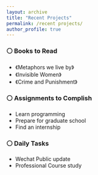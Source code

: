 ```yaml
---
layout: archive
title: "Recent Projects"
permalink: /recent projects/
author_profile: true
---
```



### ⚪ Books to Read
- 《Metaphors we live by》
- 《Invisible Women》
- 《Crime and Punishment》

### ⚪ Assignments to Complish
- Learn programming
- Prepare for graduate school
- Find an internship

### ⚪ Daily Tasks 
- Wechat Public update 
- Professional Course study

